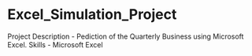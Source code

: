 # Excel_Simulation_Project
Project Description - Pediction of the Quarterly Business using Microsoft Excel.
Skills - Microsoft Excel
